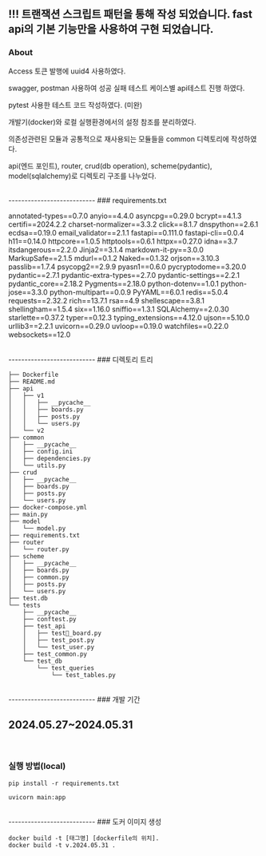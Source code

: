 !!! 트랜잭션 스크립트 패턴을 통해 작성 되었습니다. fast api의 기본 기능만을 사용하여 구현 되었습니다. <br> 
---------------------------

### About

Access 토큰 발행에 uuid4 사용하였다.

swagger, postman 사용하여 성공 실패 테스트 케이스별 api테스트 진행 하였다.

pytest 사용한 테스트 코드 작성하였다. (미완)

개발기(docker)와 로컬 실행환경에서의 설정 참조를 분리하였다.

의존성관련된 모듈과 공통적으로 재사용되는 모듈들을 common 디렉토리에 작성하였다.

api(엔드 포인트), router, crud(db operation), scheme(pydantic), model(sqlalchemy)로 디렉토리 구조를 나누었다.

<br>
---------------------------
### requirements.txt

annotated-types==0.7.0
anyio==4.4.0
asyncpg==0.29.0
bcrypt==4.1.3
certifi==2024.2.2
charset-normalizer==3.3.2
click==8.1.7
dnspython==2.6.1
ecdsa==0.19.0
email_validator==2.1.1
fastapi==0.111.0
fastapi-cli==0.0.4
h11==0.14.0
httpcore==1.0.5
httptools==0.6.1
httpx==0.27.0
idna==3.7
itsdangerous==2.2.0
Jinja2==3.1.4
markdown-it-py==3.0.0
MarkupSafe==2.1.5
mdurl==0.1.2
Naked==0.1.32
orjson==3.10.3
passlib==1.7.4
psycopg2==2.9.9
pyasn1==0.6.0
pycryptodome==3.20.0
pydantic==2.7.1
pydantic-extra-types==2.7.0
pydantic-settings==2.2.1
pydantic_core==2.18.2
Pygments==2.18.0
python-dotenv==1.0.1
python-jose==3.3.0
python-multipart==0.0.9
PyYAML==6.0.1
redis==5.0.4
requests==2.32.2
rich==13.7.1
rsa==4.9
shellescape==3.8.1
shellingham==1.5.4
six==1.16.0
sniffio==1.3.1
SQLAlchemy==2.0.30
starlette==0.37.2
typer==0.12.3
typing_extensions==4.12.0
ujson==5.10.0
urllib3==2.2.1
uvicorn==0.29.0
uvloop==0.19.0
watchfiles==0.22.0
websockets==12.0

<br>
---------------------------
### 디렉토리 트리

```
├── Dockerfile
├── README.md
├── api
│   ├── v1
│   │   ├── __pycache__
│   │   ├── boards.py
│   │   ├── posts.py
│   │   └── users.py
│   └── v2
├── common
│   ├── __pycache__
│   ├── config.ini
│   ├── dependencies.py
│   └── utils.py
├── crud
│   ├── __pycache__
│   ├── boards.py
│   ├── posts.py
│   └── users.py
├── docker-compose.yml
├── main.py
├── model
│   └── model.py
├── requirements.txt
├── router
│   └── router.py
├── scheme
│   ├── __pycache__
│   ├── boards.py
│   ├── common.py
│   ├── posts.py
│   └── users.py
├── test.db
└── tests
    ├── __pycache__
    ├── conftest.py
    ├── test_api
    │   ├── test_board.py
    │   ├── test_post.py
    │   └── test_user.py
    ├── test_common.py
    └── test_db
        └── test_queries
            └── test_tables.py
```

<br>
---------------------------
### 개발 기간

2024.05.27~2024.05.31
---------------------------
<br>

### 실행 방법(local)

```
pip install -r requirements.txt
```

```
uvicorn main:app
```

<br>
---------------------------
### 도커 이미지 생성

```
docker build -t [태그명] [dockerfile의 위치].
docker build -t v.2024.05.31 .
```
